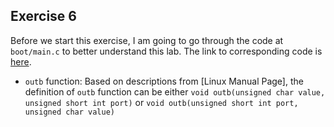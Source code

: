 ## Exercise 6
Before we start this exercise, I am going to go through the code at ```boot/main.c``` to better understand this lab. The link to corresponding code is [here](https://github.com/JiananDing0/MIT_6.828/blob/master/lab1/boot/main.c). 
* ```outb``` function: Based on descriptions from [Linux Manual Page], the definition of ```outb``` function can be either ```void outb(unsigned char value, unsigned short int port)``` or ```void outb(unsigned short int port, unsigned char value)```
